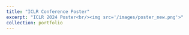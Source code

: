 ```yaml
---
title: "ICLR Conference Poster"
excerpt: "ICLR 2024 Poster<br/><img src='/images/poster_new.png'>"
collection: portfolio
---
```

